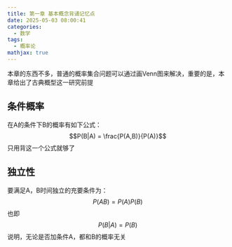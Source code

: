 ```yaml
---
title: 第一章 基本概念背诵记忆点
date: 2025-05-03 08:00:41
categories:
  - 数学
tags:
  - 概率论
mathjax: true
---
```


本章的东西不多，普通的概率集合问题可以通过画Venn图来解决，重要的是，本章给出了古典概型这一研究前提
## 条件概率
在A的条件下B的概率有如下公式：
$$P(B|A) = \frac{P(A,B)}{P(A)}$$
只用背这一个公式就够了
## 独立性
要满足A，B时间独立的充要条件为：
$$P(AB) = P(A)P(B)$$
也即$$P(B|A) = P(B)$$
说明，无论是否加条件A，都和B的概率无关